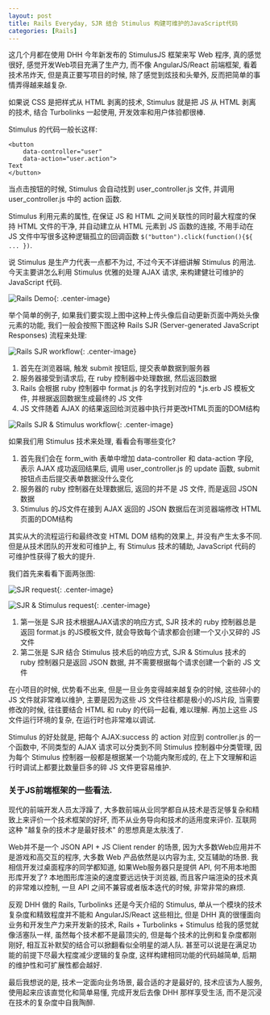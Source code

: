 ```yaml
---
layout: post
title: Rails Everyday, SJR 结合 Stimulus 构建可维护的JavaScript代码
categories: [Rails]
---
```


这几个月都在使用 DHH 今年新发布的 StimulusJS 框架来写 Web 程序, 真的感觉很好, 感觉开发Web项目充满了生产力, 而不像 AngularJS/React 前端框架, 看着技术吊炸天, 但是真正要写项目的时候, 除了感觉到炫技和头晕外, 反而把简单的事情弄得越来越复杂.

如果说 CSS 是把样式从 HTML 剥离的技术, Stimulus 就是把 JS 从 HTML 剥离的技术, 结合  Turbolinks 一起使用, 开发效率和用户体验都很棒.

Stimulus 的代码一般长这样:
```
<button
    data-controller="user"
    data-action="user.action">
Text
</button>
```
当点击按钮的时候, Stimulus 会自动找到 user_controller.js 文件, 并调用 user_controller.js 中的 action 函数.

Stimulus 利用元素的属性, 在保证 JS 和 HTML 之间关联性的同时最大程度的保持 HTML 文件的干净, 并自动建立从 HTML 元素到 JS 函数的连接, 不用手动在 JS 文件中写很多这种逻辑孤立的回调函数 ```$("button").click(function(){${ ... })```.

说 Stimulus 是生产力代表一点都不为过, 不过今天不详细讲解 Stimulus 的用法.
今天主要讲怎么利用 Stimulus 优雅的处理 AJAX 请求, 来构建健壮可维护的 JavaScript 代码.

![Rails Demo]({{site.url}}/pics/stimulus/stimulus-1.png){: .center-image}

举个简单的例子, 如果我们要实现上图中这种上传头像后自动更新页面中两处头像元素的功能, 我们一般会按照下图这种 Rails SJR (Server-generated JavaScript Responses) 流程来处理:

![Rails SJR workflow]({{site.url}}/pics/stimulus/stimulus-2.png){: .center-image}

1. 首先在浏览器端, 触发 submit 按钮后, 提交表单数据到服务器
2. 服务器接受到请求后, 在 ruby 控制器中处理数据, 然后返回数据
3. Rails 会根据 ruby 控制器中 format.js 的名字找到对应的 *.js.erb JS 模板文件, 并根据返回数据生成最终的 JS 文件
4. JS 文件随着 AJAX 的结果返回给浏览器中执行并更改HTML页面的DOM结构

![Rails SJR & Stimulus workflow]({{site.url}}/pics/stimulus/stimulus-3.png){: .center-image}

如果我们用 Stimulus 技术来处理, 看看会有哪些变化?
1. 首先我们会在 form_with 表单中增加 data-controller 和 data-action 字段, 表示 AJAX 成功返回结果后, 调用 user_controller.js 的 update 函数, submit 按钮点击后提交表单数据没什么变化
2. 服务器的 ruby 控制器在处理数据后, 返回的并不是 JS 文件, 而是返回 JSON 数据
3. Stimulus 的JS文件在接到 AJAX 返回的 JSON 数据后在浏览器端修改 HTML页面的DOM结构

其实从大的流程运行和最终改变 HTML DOM 结构的效果上, 并没有产生太多不同.
但是从技术团队的开发和可维护上, 有 Stimulus 技术的辅助, JavaScript 代码的可维护性获得了极大的提升.

我们首先来看看下面两张图:

![SJR request ]({{site.url}}/pics/stimulus/stimulus-4.png){: .center-image}

![SJR & Stimulus request]({{site.url}}/pics/stimulus/stimulus-5.png){: .center-image}

1. 第一张是 SJR 技术根据AJAX请求的响应方式, SJR 技术的 ruby 控制器总是返回 format.js 的JS模板文件, 就会导致每个请求都会创建一个又小又碎的 JS 文件
2. 第二张是 SJR 结合 Stimulus 技术后的响应方式, SJR & Stimulus 技术的 ruby 控制器只是返回 JSON 数据, 并不需要根据每个请求创建一个新的 JS 文件

在小项目的时候, 优势看不出来, 但是一旦业务变得越来越复杂的时候, 这些碎小的 JS 文件就非常难以维护, 主要是因为这些 JS 文件往往都是极小的JS片段, 当需要修改的时候, 往往要结合 HTML 和 ruby 的代码一起看, 难以理解. 再加上这些 JS 文件运行环境的复杂, 在运行时也非常难以调试.

Stimulus 的好处就是, 把每个 AJAX:success 的 action 对应到 controller.js 的一个函数中, 不同类型的 AJAX 请求可以分类到不同 Stimulus 控制器中分类管理, 因为每个 Stimulus 控制器一般都是根据某一个功能内聚形成的, 在上下文理解和运行时调试上都要比数量巨多的碎 JS 文件更容易维护.

### 关于JS前端框架的一些看法.
现代的前端开发人员太浮躁了, 大多数前端从业同学都自从技术是否足够复杂和精致上来评价一个技术框架的好坏, 而不从业务导向和技术的适用度来评价. 互联网这种 "越复杂的技术才是最好技术" 的思想真是太肤浅了.

Web并不是一个 JSON API + JS Client render 的场景, 因为大多数Web应用并不是游戏和高交互的程序, 大多数 Web 产品依然是以内容为主, 交互辅助的场景.
我相信开发过桌面程序的同学都知道, 如果Web服务器只是提供 API, 何不用本地图形库开发了? 本地图形库渲染的速度要远远快于浏览器, 而且客户端渲染的技术真的非常难以控制, 一旦 API 之间不兼容或者版本迭代的时候, 非常非常的麻烦.

反观 DHH 做的 Rails, Turbolinks 还是今天介绍的 Stimulus, 单从一个模块的技术复杂度和精致程度并不能和 AngularJS/React 这些相比, 但是 DHH 真的很懂面向业务和开发生产力来开发新的技术, Rails + Turbolinks + Stimulus 给我的感觉就像活塞队一样, 虽然每个技术都不是最顶尖的, 但是每个技术的比例和复杂度都刚刚好, 相互互补默契的结合可以掀翻看似全明星的湖人队. 甚至可以说是在满足功能的前提下尽最大程度减少逻辑的复杂度, 这样构建相同功能的代码越简单, 后期的维护性和可扩展性都会越好.

最后我想说的是, 技术一定面向业务场景, 最合适的才是最好的, 技术应该为人服务, 使用起来应该直觉化和简单易懂, 完成开发后去像 DHH 那样享受生活, 而不是沉浸在技术的复杂度中自我陶醉.
